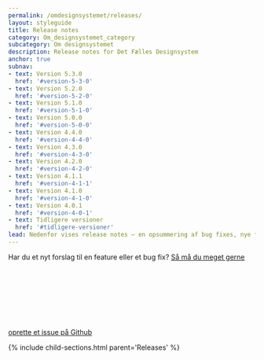 ```yaml
---
permalink: /omdesignsystemet/releases/
layout: styleguide
title: Release notes
category: Om_designsystemet_category
subcategory: Om designsystemet
description: Release notes for Det Fælles Designsystem
anchor: true
subnav:
- text: Version 5.3.0
  href: '#version-5-3-0'
- text: Version 5.2.0
  href: '#version-5-2-0'
- text: Version 5.1.0
  href: '#version-5-1-0'
- text: Version 5.0.0
  href: '#version-5-0-0'
- text: Version 4.4.0
  href: '#version-4-4-0'
- text: Version 4.3.0
  href: '#version-4-3-0'
- text: Version 4.2.0
  href: '#version-4-2-0'
- text: Version 4.1.1
  href: '#version-4-1-1'
- text: Version 4.1.0
  href: '#version-4-1-0'
- text: Version 4.0.1
  href: '#version-4-0-1'
- text: Tidligere versioner
  href: '#tidligere-versioner'
lead: Nedenfor vises release notes — en opsummering af bug fixes, nye features og andre opdateringer.
---
```

Har du et nyt forslag til en feature eller et bug fix? <a href="https://github.com/detfaellesdesignsystem/dkfds-components/issues" class="icon-link">Så må du meget gerne oprette et issue på Github<svg class="icon-svg" focusable="false" aria-hidden="true" tabindex="-1"><use xlink:href="#open-in-new"></use></svg></a>

{% include child-sections.html parent='Releases' %}
